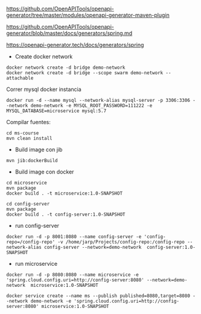 

https://github.com/OpenAPITools/openapi-generator/tree/master/modules/openapi-generator-maven-plugin

https://github.com/OpenAPITools/openapi-generator/blob/master/docs/generators/spring.md

https://openapi-generator.tech/docs/generators/spring

- Create docker network
```
docker network create -d bridge demo-network
docker network create -d bridge --scope swarm demo-network --attachable
```

Correr mysql docker instancia
```
docker run -d --name mysql --network-alias mysql-server -p 3306:3306 --network demo-network -e MYSQL_ROOT_PASSWORD=111222 -e MYSQL_DATABASE=microservice mysql:5.7
```

Compilar fuentes:
```
cd ms-course
mvn clean install 
```

- Build image con jib
```
mvn jib:dockerBuild
```

- Build image con docker
```
cd microservice
mvn package
docker build . -t microservice:1.0-SNAPSHOT

cd config-server
mvn package
docker build . -t config-server:1.0-SNAPSHOT
```

- run config-server
```
docker run -d -p 8001:8080 --name config-server -e 'config-repo=/config-repo' -v /home/jarp/Projects/config-repo:/config-repo --network-alias config-server --network=demo-network  config-server:1.0-SNAPSHOT
```

- run microservice 
``` 
docker run -d -p 8080:8080 --name microservice -e 'spring.cloud.config.uri=http://config-server:8080' --network=demo-network  microservice:1.0-SNAPSHOT 
```
    
```
docker service create --name ms --publish published=8080,target=8080 --network demo-network -e 'spring.cloud.config.uri=http://config-server:8080' microservice:1.0-SNAPSHOT 
```


